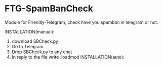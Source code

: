 # FTG-SpamBanCheck
Module for Friendly-Telegram, check have you spamban in telegram or not.

INSTALLATION(manual):
1. download SBCheck.py
2. Go to Telegram
3. Drop SBCheck.py to any chat
4. In reply to the file write .loadmod
INSTALLATION(auto):
